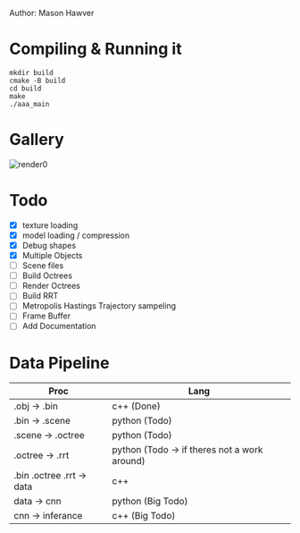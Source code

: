 Author: Mason Hawver

# Compiling & Running it

```
mkdir build
cmake -B build
cd build
make
./aaa_main
```

# Gallery

![render0](assets/promo/sponzarender0.png) 

# Todo

- [X] texture loading
- [X] model loading / compression
- [X] Debug shapes
- [X] Multiple Objects
- [ ] Scene files
- [ ] Build Octrees
- [ ] Render Octrees
- [ ] Build RRT
- [ ] Metropolis Hastings Trajectory sampeling
- [ ] Frame Buffer
- [ ] Add Documentation

# Data Pipeline

| Proc | Lang |
|------|------|
|.obj -> .bin  | c++  (Done) |
|.bin -> .scene    | python (Todo) |
|.scene -> .octree | python (Todo) |
|.octree -> .rrt   | python (Todo -> if theres not a work around) |
|.bin .octree .rrt -> data | c++ |
|data -> cnn | python (Big Todo) |
|cnn -> inferance | c++ (Big Todo) |

